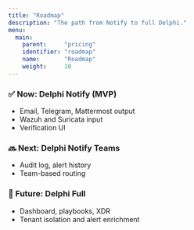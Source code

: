 ```yaml
---
title: "Roadmap"
description: "The path from Notify to full Delphi."
menu:
  main:
    parent:     "pricing"
    identifier: "roadmap"
    name:       "Roadmap"
    weight:     10
---
```


### ✅ Now: Delphi Notify (MVP)
- Email, Telegram, Mattermost output
- Wazuh and Suricata input
- Verification UI

### 🔜 Next: Delphi Notify Teams
- Audit log, alert history
- Team-based routing

### 🚀 Future: Delphi Full
- Dashboard, playbooks, XDR
- Tenant isolation and alert enrichment